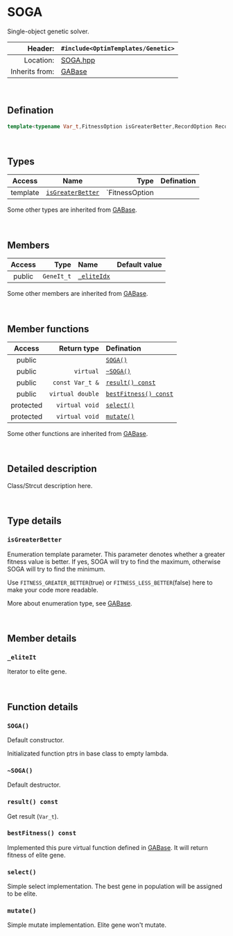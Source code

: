 # SOGA
Single-object genetic solver.

| Header: | `#include<OptimTemplates/Genetic>` |
| ----: | :---- |
| Location: | [SOGA.hpp](../../Genetic/SOGA.hpp) |
| Inherits from: | [GABase](./GABase.md) |

<br>

## Defination
```cpp
template<typename Var_t,FitnessOption isGreaterBetter,RecordOption Record,class ...Args> class OptimT::SOGA;
```
<br>

## Types
| Access | Name | Type | Defination |
| :----: | :----: | ----: | :---- |
| template | [`isGreaterBetter`](#isgreaterbetter) | `FitnessOption |  |

Some other types are inherited from [GABase](./GABase.md).

<br>

## Members
| Access | Type | Name | Default value |
| :----: | ----: | :---- | :----: |
| public | `GeneIt_t` | [`_eliteIdx`](#_eliteit) |  |

Some other members are inherited from [GABase](./GABase.md).

<br>

## Member functions
| Access | Return type | Defination |
| :----: | ----: | :---- |
| public |  | [`SOGA()`](#soga) |
| public | `virtual` | [`~SOGA()`](#\~soga) |
| public | `const Var_t &` | [`result() const`](#result-const) |
| public | `virtual double` | [`bestFitness() const`](#bestfitness-const) |
| protected | `virtual void` | [`select()`](#select) |
| protected | `virtual void` | [`mutate()`](#mutate) |

Some other functions are inherited from [GABase](./GABase.md).

<br>

## Detailed description
Class/Strcut description here.

<br>

## Type details
### `isGreaterBetter`
Enumeration template parameter. This parameter denotes whether a greater fitness value is better. If yes, SOGA will try to find the maximum, otherwise SOGA will try to find the minimum.

Use `FITNESS_GREATER_BETTER`(true) or `FITNESS_LESS_BETTER`(false) here to make your code more readable.

More about enumeration type, see [GABase](./GABase.md).


<br>

## Member details
### `_eliteIt`
Iterator to elite gene.

<br>

## Function details
### `SOGA()`
Default constructor.

Initializated function ptrs in base class to empty lambda.

### `~SOGA()`
Default destructor.

### `result() const`
Get result (`Var_t`).

### `bestFitness() const`
Implemented this pure virtual function defined in [GABase](./GABase.md). It will return fitness of elite gene.

### `select()`
Simple select implementation. The best gene in population will be assigned to be elite.

### `mutate()`
Simple mutate implementation. Elite gene won't mutate.

